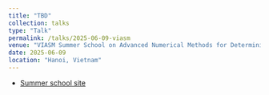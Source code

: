 ```yaml
---
title: "TBD"
collection: talks
type: "Talk"
permalink: /talks/2025-06-09-viasm
venue: "VIASM Summer School on Advanced Numerical Methods for Deterministic and Stochastic Differential Equations"
date: 2025-06-09
location: "Hanoi, Vietnam"
---
```


* [Summer school site](https://viasm.edu.vn/en/hdkh/summer-school-on-anm2025)
<!-- * [Slides]({% link /files/siamcse-2025-talk.pdf %}) -->
